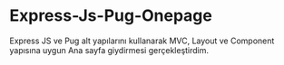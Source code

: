 # Express-Js-Pug-Onepage
Express JS ve Pug alt yapılarını kullanarak MVC, Layout ve Component yapısına uygun Ana sayfa giydirmesi gerçekleştirdim.
